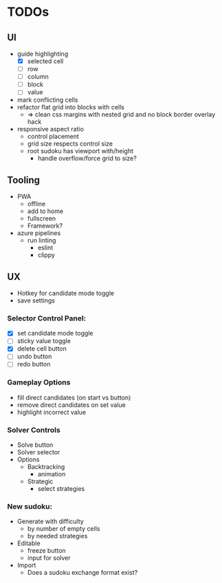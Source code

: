 # TODOs

## UI
- guide highlighting
  - [X] selected cell
  - [ ] row
  - [ ] column
  - [ ] block
  - [ ] value
- mark conflicting cells
- refactor flat grid into blocks with cells
  - => clean css margins with nested grid and no block border overlay hack
- responsive aspect ratio
  - control placement
  - grid size respects control size
  - root sudoku has viewport with/height
    - handle overflow/force grid to size?

## Tooling
- PWA
  - offline
  - add to home
  - fullscreen
  - Framework?
- azure pipelines
  - run linting
    - eslint
    - clippy
## UX
- Hotkey for candidate mode toggle
- save settings

### Selector Control Panel:
- [X] set candidate mode toggle
- [ ] sticky value toggle
- [X] delete cell button
- [ ] undo button
- [ ] redo button
### Gameplay Options
- fill direct candidates (on start vs button)
- remove direct candidates on set value
- highlight incorrect value
### Solver Controls
- Solve button
- Solver selector
- Options
  - Backtracking
    - animation
  - Strategic
    - select strategies
### New sudoku:
- Generate with difficulty
  - by number of empty cells
  - by needed strategies
- Editable
  - freeze button
  - input for solver
- Import
  - Does a sudoku exchange format exist?

